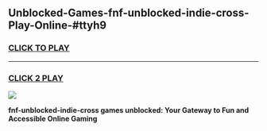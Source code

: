 
## Unblocked-Games-fnf-unblocked-indie-cross-Play-Online-#ttyh9
<h3>
<a href="https://premium.freeplayer.one?title=fnf-unblocked-indie-cross&ref=24F">CLICK TO PLAY</a></h3>
<hr>

<h3>
<a href="https://premium.freeplayer.one?title=fnf-unblocked-indie-cross&ref=24F">CLICK 2 PLAY</a>
  
</h3>

<a href="https://premium.freeplayer.one?title=fnf-unblocked-indie-cross&ref=24F/"><img src="https://clearcache.store/games.png"></a>


**fnf-unblocked-indie-cross games unblocked: Your Gateway to Fun and Accessible Online Gaming**
